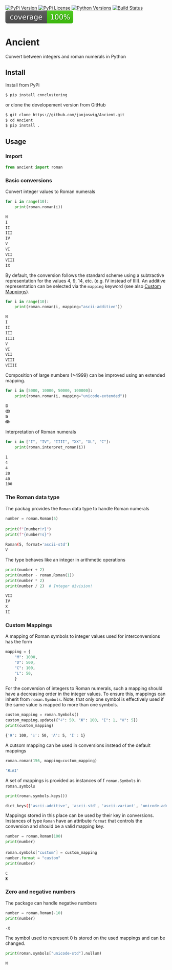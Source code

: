 [![PyPi Version](https://img.shields.io/pypi/v/ancient.svg)](https://pypi.org/project/ancient/)
[![PyPi License](https://img.shields.io/pypi/l/ancient.svg)](https://pypi.org/project/ancient/)
[![Python Versions](https://img.shields.io/pypi/pyversions/ancient.svg)](https://pypi.org/project/ancient/)
[![Build Status](https://travis-ci.com/janjoswig/Ancient.svg?branch=main)](https://travis-ci.com/janjoswig/Ancient)
[![Code Coverage](https://raw.githubusercontent.com/janjoswig/Ancient/master/badges/coverage.svg)](https://github.com/janjoswig/Ancient)

# Ancient
Convert between integers and roman numerals in Python

## Install

Install from PyPi

```bash
$ pip install cnnclustering
```

or clone the developement version from GitHub

```bash
$ git clone https://github.com/janjoswig/Ancient.git
$ cd Ancient
$ pip install .
```
## Usage

### Import
```python
from ancient import roman
```

### Basic conversions

Convert integer values to Roman numerals

```python
for i in range(10):
    print(roman.roman(i))
```

```bash
N
I
II
III
IV
V
VI
VII
VIII
IX
```

By default, the conversion follows the standard scheme using a subtractive representation for the values 4, 9, 14, etc. (e.g. IV instead of IIII). An additive representation can be selected via the `mapping` keyword (see also [Custom Mappings](#Mappings)).

```python
for i in range(10):
    print(roman.roman(i, mapping="ascii-additive"))
```

```bash
N
I
II
III
IIII
V
VI
VII
VIII
VIIII
```

Composition of large numbers (>4999) can be improved using an extended mapping.

```python
for i in [5000, 10000, 50000, 100000]:
    print(roman.roman(i, mapping="unicode-extended"))
```

```bash
ↁ
ↂ
ↇ
ↈ
```

Interpretation of Roman numerals

```python
for i in ["I", "IV", "IIII", "XX", "XL", "C"]:
    print(roman.interpret_roman(i))
```

```bash
1
4
4
20
40
100
```

### The Roman data type

The packag provides the `Roman` data type to handle Roman numerals

```python
number = roman.Roman(5)

print(f"{number!r}")
print(f"{number!s}")
```

```bash
Roman(5, format='ascii-std')
V
```

The type behaves like an integer in arithmetic operations

```python
print(number + 2)
print(number - roman.Roman(1))
print(number * 2)
print(number / 2)  # Integer division!
```

```bash
VII
IV
X
II
```

### <a name="Mappings"></a> Custom Mappings

A mapping of Roman symbols to integer values used for interconversions has the form

```python
mapping = {
    "M": 1000,
    "D": 500,
    "C": 100,
    "L": 50,
    }
```

For the conversion of integers to Roman numerals, such a mapping should have a decreasing order in the integer values. To ensure this, mappings can inherit from `roman.Symbols`. Note, that only one symbol is effectively used if the same value is mapped to more than one symbols.

```python
custom_mapping = roman.Symbols()
custom_mapping.update({"ↆ": 50, "Ж": 100, "I": 1, "Ʌ": 5})
print(custom_mapping)
```

```bash
{'Ж': 100, 'ↆ': 50, 'Ʌ': 5, 'I': 1}
```

A cutsom mapping can be used in conversions instead of the default mappings

```python
roman.roman(156, mapping=custom_mapping)
```

```bash
'ЖↆɅI'
```

A set of mappings is provided as instances of f `roman.Symbols` in `roman.symbols`

```python
print(roman.symbols.keys())
```

```bash
dict_keys(['ascii-additive', 'ascii-std', 'ascii-variant', 'unicode-additive', 'unicode-std', 'unicode-extended', 'unicode-extended-claudian'])
```

Mappings stored in this place can be used by their key in conversions. Instances of type `Roman` have an attribute `format` that controls the conversion and should be a valid mapping key.

```python
number = roman.Roman(100)
print(number)

roman.symbols["custom"] = custom_mapping
number.format = "custom"
print(number)
```

```bash
C
Ж
```

### Zero and negative numbers

The package can handle negative numbers

```python
number = roman.Roman(-10)
print(number)
```

```bash
-X
```

The symbol used to represent 0 is stored on the used mappings and can be changed.

```python
print(roman.symbols["unicode-std"].nullum)
```

```bash
N
```
